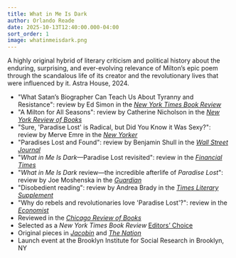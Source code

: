 ```yaml
---
title: What in Me Is Dark
author: Orlando Reade
date: 2025-10-13T12:40:00.000-04:00
sort_order: 1
image: whatinmeisdark.png
---
```

A highly original hybrid of literary criticism and political history about the enduring, surprising, and ever-evolving relevance of Milton’s epic poem through the scandalous life of its creator and the revolutionary lives that were influenced by it. Astra House, 2024.

* "What Satan’s Biographer Can Teach Us About Tyranny and Resistance": review by Ed Simon in the *[New York Times Book Review](<>)*
* "A Milton for All Seasons": review by Catherine Nicholson in the *[New York Review of Books](<>)*
* "Sure, 'Paradise Lost' is Radical, but Did You Know it Was Sexy?": review by Merve Emre in the *[New Yorker](<>)*
* "Paradises Lost and Found": review by Benjamin Shull in the *[Wall Street Journal](<>)*
* "*What in Me Is Dark*—Paradise Lost revisited": review in the *[Financial Times](<>)*
* "*What in Me Is Dark* review—the incredible afterlife of *Paradise Lost*": review by Joe Moshenska in the *[Guardian](<>)*
* "Disobedient reading": review by Andrea Brady in the *[Times Literary Supplement](<>)*
* "Why do rebels and revolutionaries love 'Paradise Lost'?": review in the *[Economist](<>)*
* Reviewed in the *[Chicago Review of Books](https://chireviewofbooks.com/2024/12/20/what-in-me-is-dark/)*
* Selected as a *New York Times Book Review* [Editors’ Choice](https://www.nytimes.com/2024/12/26/books/review/new-books-recommendations.html)
* Original pieces in *[Jacobin](https://jacobin.com/2024/11/john-milton-paradise-lost-revolution)* and *[The Nation](https://www.thenation.com/article/culture/right-wing-epic-poetry/)*
* Launch event at the Brooklyn Institute for Social Research in Brooklyn, NY
